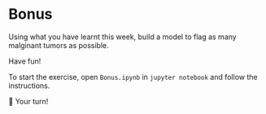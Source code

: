 
# Bonus

Using what you have learnt this week, build a model to flag as many malginant tumors as possible. 

Have fun!

To start the exercise, open `Bonus.ipynb` in `jupyter notebook` and follow the instructions.

🚀 Your turn!


